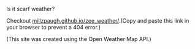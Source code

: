 Is it scarf weather? 

Checkout <a href="millzpaugh.github.io/zee_weather/">millzpaugh.github.io/zee_weather/</a>.(Copy and paste this link in your browser to prevent a 404 error.)  

(This site was created using the Open Weather Map API.) 